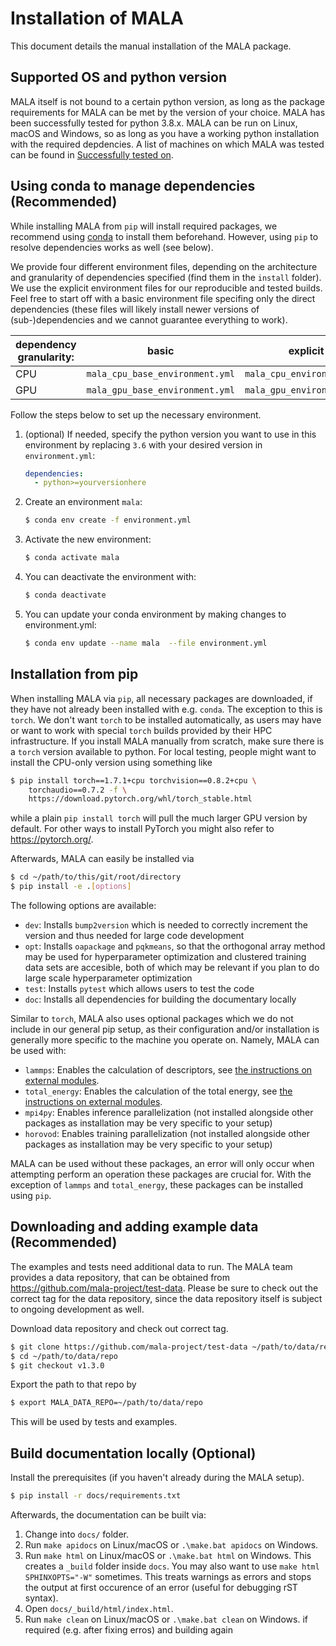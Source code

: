 # Installation of MALA

This document details the manual installation of the MALA package.


## Supported OS and python version

MALA itself is not bound to a certain python version, as long as the package requirements for MALA can be met by the
version of your choice. MALA has been successfully tested for python 3.8.x.
MALA can be run on Linux, macOS and Windows, so as long as you have a working
python installation with the required depdencies.
A list of machines on which MALA was tested can be found in [Successfully tested on](tested_systems.rst).

## Using conda to manage dependencies (Recommended)

While installing MALA from `pip` will install required packages, we recommend
using [conda](https://docs.conda.io/en/latest/miniconda.html)  to install them
beforehand. However, using `pip` to resolve dependencies works as well
(see below).

We provide four different environment files, depending on the architecture and
granularity of dependencies specified (find them in the `install` folder).
We use the explicit environment files for our reproducible and tested builds. Feel free to
start off with a basic environment file specifing only the direct dependencies (these
files will likely install newer versions of (sub-)dependencies and we cannot guarantee everything to work).

| dependency granularity: | basic                           | explicit                   |
|-------------------------|---------------------------------|----------------------------|
| CPU                     | `mala_cpu_base_environment.yml` | `mala_cpu_environment.yml` |
| GPU                     | `mala_gpu_base_environment.yml` | `mala_gpu_environment.yml` |

Follow the steps below to set up the necessary environment.

1. (optional) If needed, specify the python version you want to use in this
environment by replacing `3.6` with your desired version in `environment.yml`:
   ```yaml
   dependencies:
     - python>=yourversionhere
   ```
2. Create an environment `mala`:
   ```sh
   $ conda env create -f environment.yml
   ```
3. Activate the new environment:
   ```sh
   $ conda activate mala
   ```
4. You can deactivate the environment with:
    ```sh
    $ conda deactivate
    ```
5. You can update your conda environment by making changes to environment.yml:
    ```sh
    $ conda env update --name mala  --file environment.yml
    ```

## Installation from pip

When installing MALA via `pip`, all necessary packages are downloaded,
if they have not already been installed with e.g. `conda`. The exception to
this is `torch`.  We don't want `torch` to be installed automatically, as
users may have or want to work with special `torch` builds provided by their
HPC infrastructure. If you install MALA manually from scratch, make sure there
is a `torch` version available to python. For local testing, people
might want to install the CPU-only version using something like

```sh
$ pip install torch==1.7.1+cpu torchvision==0.8.2+cpu \
    torchaudio==0.7.2 -f \
    https://download.pytorch.org/whl/torch_stable.html
```

while a plain `pip install torch` will pull the much larger GPU version by
default. For other ways to install PyTorch you might also refer
to <https://pytorch.org/>.

Afterwards, MALA can easily be installed via

```sh
$ cd ~/path/to/this/git/root/directory
$ pip install -e .[options]
```

The following options are available:
- `dev`: Installs `bump2version` which is needed to correctly increment
  the version and thus needed for large code development
- `opt`: Installs `oapackage` and `pqkmeans`, so that the orthogonal array
  method may be used for hyperparameter optimization and clustered
  training data sets are accesible, both of which may be relevant if you
  plan to do large scale hyperparameter optimization
- `test`: Installs `pytest` which allows users to test the code
- `doc`: Installs all dependencies for building the documentary locally

Similar to `torch`, MALA also uses optional packages which we do not include
in our general pip setup, as their configuration and/or installation is
generally more specific to the machine you operate on. Namely, MALA can be
used with:

* `lammps`: Enables the calculation of descriptors, see [the instructions on external modules](external_modules.rst).
* `total_energy`: Enables the calculation of the total energy, see [the instructions on external modules](external_modules.rst).
* `mpi4py`: Enables inference parallelization (not installed alongside other
            packages as installation may be very specific to your setup)
* `horovod`: Enables training parallelization (not installed alongside other
            packages as installation may be very specific to your setup)

MALA can be used without these packages, an error will only occur when attempting
perform an operation these packages are crucial for. With the exception
of `lammps` and `total_energy`, these packages can be installed using
`pip`.

## Downloading and adding example data (Recommended)

The examples and tests need additional data to run. The MALA team provides a
data repository, that can be obtained from
<https://github.com/mala-project/test-data>. Please be sure to check out the
correct tag for the data repository, since the data repository itself is
subject to ongoing development as well.

Download data repository and check out correct tag.

```sh
$ git clone https://github.com/mala-project/test-data ~/path/to/data/repo
$ cd ~/path/to/data/repo
$ git checkout v1.3.0
```

Export the path to that repo by

```sh
$ export MALA_DATA_REPO=~/path/to/data/repo
```

This will be used by tests and examples.

## Build documentation locally (Optional)

Install the prerequisites (if you haven't already during the MALA setup).
```sh
$ pip install -r docs/requirements.txt
```

Afterwards, the documentation can be built via:

1. Change into `docs/` folder.
2. Run `make apidocs` on Linux/macOS or `.\make.bat apidocs` on Windows.
3. Run `make html` on Linux/macOS or `.\make.bat html` on Windows. This creates a `_build` folder inside `docs`. You may also want to use `make html SPHINXOPTS="-W"` sometimes. This treats warnings as errors and stops the output at first occurence of an error (useful for debugging rST syntax).
4. Open `docs/_build/html/index.html`.
5. Run `make clean` on Linux/macOS or `.\make.bat clean` on Windows. if required (e.g. after fixing erros) and building again
